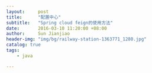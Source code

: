 ```yaml
---
layout:     post
title:      "配置中心"
subtitle:   "Spring cloud feign的使用方法"
date:       2016-03-10 11:20:00 +08:00
author:     Sun Jianjiao
header-img: "img/bg/railway-station-1363771_1280.jpg"
catalog: true
tags:
    - java

---
```


